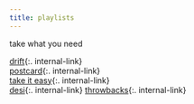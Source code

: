 ```yaml
---
title: playlists
---
```


take what you need  

[drift](/drift){:. internal-link}  
[postcard](/postcard){:. internal-link}  
[take it easy](/easy){:. internal-link}  
[desi](/hindipl){:. internal-link}
[throwbacks](/throwbacksongs){:. internal-link}

